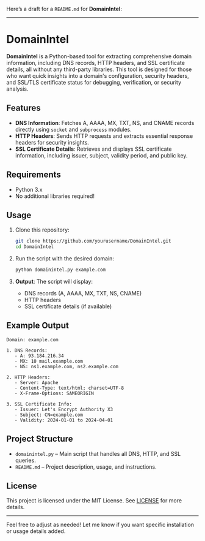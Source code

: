 Here’s a draft for a `README.md` for **DomainIntel**:

---

# DomainIntel

**DomainIntel** is a Python-based tool for extracting comprehensive domain information, including DNS records, HTTP headers, and SSL certificate details, all without any third-party libraries. This tool is designed for those who want quick insights into a domain's configuration, security headers, and SSL/TLS certificate status for debugging, verification, or security analysis.

## Features

- **DNS Information**: Fetches A, AAAA, MX, TXT, NS, and CNAME records directly using `socket` and `subprocess` modules.
- **HTTP Headers**: Sends HTTP requests and extracts essential response headers for security insights.
- **SSL Certificate Details**: Retrieves and displays SSL certificate information, including issuer, subject, validity period, and public key.

## Requirements

- Python 3.x
- No additional libraries required!

## Usage

1. Clone this repository:
   ```bash
   git clone https://github.com/yourusername/DomainIntel.git
   cd DomainIntel
   ```

2. Run the script with the desired domain:
   ```bash
   python domainintel.py example.com
   ```

3. **Output**: The script will display:
   - DNS records (A, AAAA, MX, TXT, NS, CNAME)
   - HTTP headers
   - SSL certificate details (if available)

## Example Output

```
Domain: example.com

1. DNS Records:
   - A: 93.184.216.34
   - MX: 10 mail.example.com
   - NS: ns1.example.com, ns2.example.com

2. HTTP Headers:
   - Server: Apache
   - Content-Type: text/html; charset=UTF-8
   - X-Frame-Options: SAMEORIGIN

3. SSL Certificate Info:
   - Issuer: Let's Encrypt Authority X3
   - Subject: CN=example.com
   - Validity: 2024-01-01 to 2024-04-01
```

## Project Structure

- `domainintel.py` – Main script that handles all DNS, HTTP, and SSL queries.
- `README.md` – Project description, usage, and instructions.

## License

This project is licensed under the MIT License. See [LICENSE](LICENSE) for more details.

---

Feel free to adjust as needed! Let me know if you want specific installation or usage details added.
